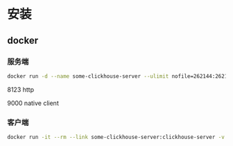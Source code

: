# 安装

## docker

### 服务端

```bash
docker run -d --name some-clickhouse-server --ulimit nofile=262144:262144 -v clickhouse-data:/var/lib/clickhouse yandex/clickhouse-server
```

8123 http

9000 native client

### 客户端

```bash
docker run -it --rm --link some-clickhouse-server:clickhouse-server -v clickhouse-client-data:/var/lib/clickhouse yandex/clickhouse-client --host clickhouse-server
```


